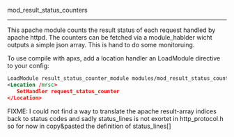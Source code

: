 mod_result_status_counters
__________________________

This apache module counts the result status of each request handled by apache httpd. The counters can be fetched via a module_hablder wicht outputs a simple json array. This is hand to do some monitoruing.

To use compile with apxs, add a location handler an LoadModule directive to your config:

```xml
LoadModule result_status_counter_module modules/mod_result_status_counter.so
<Location /mrsc>
   SetHandler request_status_counter
</Location>
```


FIXME:
I could not find a way to translate the apache result-array indices back to status codes and sadly status_lines is not exortet in http_protocol.h so for now in copy&pasted the definition of status_lines[]


